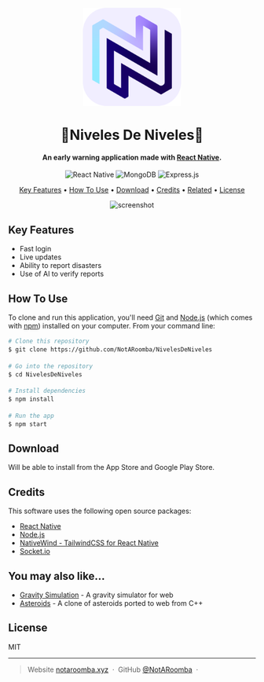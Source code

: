 <div align="center">
  <br>
  <img src="https://raw.githubusercontent.com/NotARoomba/NivelesDeNiveles/master/public/icon.png" alt="Niveles" width="200">
  <br>
  <h1>🌊Niveles De Niveles🌊</h1>
</div>

<h4 align="center">An early warning application made with <a href="https://reactnative.dev/" target="_blank">React Native</a>.</h4>

<div align="center">
  
![React Native](https://img.shields.io/badge/react_native-%2320232a.svg?style=for-the-badge&logo=react&logoColor=%2361DAFB)
![MongoDB](https://img.shields.io/badge/MongoDB-%234ea94b.svg?style=for-the-badge&logo=mongodb&logoColor=white)
![Express.js](https://img.shields.io/badge/express.js-%23404d59.svg?style=for-the-badge&logo=express&logoColor=%2361DAFB)

</div>

<p align="center">
  <a href="#key-features">Key Features</a> •
  <a href="#how-to-use">How To Use</a> •
  <a href="#download">Download</a> •
  <a href="#credits">Credits</a> •
  <a href="#related">Related</a> •
  <a href="#license">License</a>
</p>
<div align="center">
  
![screenshot](https://raw.githubusercontent.com/NotARoomba/NivelesDeNiveles/master/public/demo.gif)
</div>

## Key Features

* Fast login
* Live updates
* Ability to report disasters
* Use of AI to verify reports

## How To Use

To clone and run this application, you'll need [Git](https://git-scm.com) and [Node.js](https://nodejs.org/en/download/) (which comes with [npm](http://npmjs.com)) installed on your computer. From your command line:

```bash
# Clone this repository
$ git clone https://github.com/NotARoomba/NivelesDeNiveles

# Go into the repository
$ cd NivelesDeNiveles

# Install dependencies
$ npm install

# Run the app
$ npm start
```

## Download

Will be able to install from the App Store and Google Play Store.

## Credits

This software uses the following open source packages:

- [React Native](https://reactnative.dev/)
- [Node.js](https://nodejs.org/)
- [NativeWind - TailwindCSS for React Native](https://www.nativewind.dev/)
- [Socket.io](https://socket.io/)

## You may also like...

- [Gravity Simulation](https://github.com/NotARoomba/Gravity-Simulation) - A gravity simulator for web
- [Asteroids](https://github.com/NotARoomba/Asteroids) - A clone of asteroids ported to web from C++

## License

MIT

---

> Website [notaroomba.xyz](https://notaroomba.xyz) &nbsp;&middot;&nbsp;
> GitHub [@NotARoomba](https://github.com/NotARoomba) &nbsp;&middot;&nbsp;

